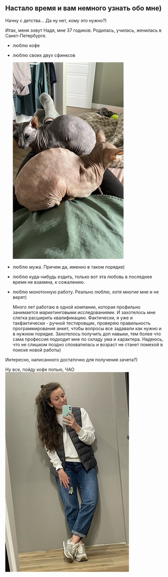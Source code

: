 ## Настало время и вам немного узнать обо мне)

Начну с детства...
Да ну нет, кому это нужно?)

Итак, меня зовут Надя, мне 37 годиков. Родилась, училась, женилась в Санкт-Петербурге.
- люблю кофе
- люблю своих двух сфинксов

  ![вот они мои красотки](img/коты.jpg)
- люблю мужа. Причем да, именно в таком порядке)
- люблю куда-нибудь ездить, только вот эта любовь в последнее время не взаимна, к сожалению.
- люблю монотонную работу. Реально люблю, хотя многие мне и не верят)

  Много лет работаю в одной компании, которая профильно занимается маркетинговыми исследованиями. И захотелось мне слегка расширить квалификацию. Фактически, я уже и такфактически - ручной тестировщик, проверяю правильность программирования анкет, чтобы вопросы все задавали как нужно и в нужном порядке. Захотелось получить доп навыки, тем более что сама профессия подходит мне по складу ума и характера. Надеюсь, что не слишком поздно спохватилась и возраст не станет помехой в поиске новой работы)

Интересно, написанного достаточно для получения зачета?)

Ну все, пойду кофе попью, ЧАО 
![фото без особого смысла](img/я.jpg)
